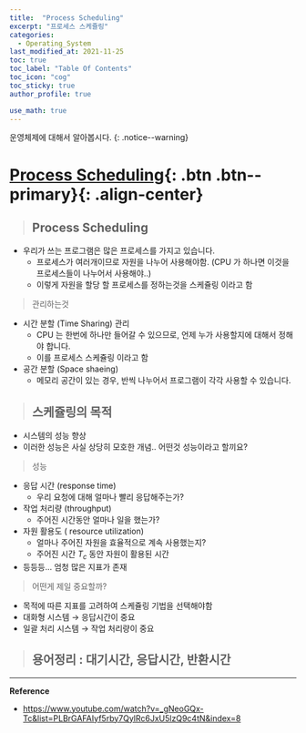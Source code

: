 ```yaml
---
title:  "Process Scheduling"
excerpt: "프로세스 스케쥴링"
categories:
  - Operating_System
last_modified_at: 2021-11-25
toc: true
toc_label: "Table Of Contents"
toc_icon: "cog"
toc_sticky: true
author_profile: true

use_math: true
---
```


 운영체제에 대해서 알아봅시다.
{: .notice--warning}

# [Process Scheduling](#link){: .btn .btn--primary}{: .align-center}

> ## Process Scheduling

- 우리가 쓰는 프로그램은 많은 프로세스를 가지고 있습니다.
  - 프로세스가 여러개이므로 자원을 나누어 사용해야함. (CPU 가 하나면 이것을 프로세스들이 나누어서 사용해야..)
  - 이렇게 자원을 할당 할 프로세스를 정하는것을 스케쥴링 이라고 함

> 관리하는것

- 시간 분할 (Time Sharing) 관리
  - CPU 는 한번에 하나만 들어갈 수 있으므로, 언제 누가 사용할지에 대해서 정해야 합니다. 
  - 이를 프로세스 스케쥴링 이라고 함
- 공간 분할 (Space shaeing)
  - 메모리 공간이 있는 경우, 반씩 나누어서 프로그램이 각각 사용할 수 있습니다.

> ## 스케쥴링의 목적

- 시스템의 성능 향상
- 이러한 성능은 사실 상당히 모호한 개념.. 어떤것 성능이라고 할끼요? 

> 성능

- 응답 시간 (response time)
  - 우리 요청에 대해 얼마나 빨리 응답해주는가?
- 작업 처리량 (throughput)
  - 주어진 시간동안 얼마나 일을 했는가?
- 자원 활용도 ( resource utilization)
  - 얼마나 주어진 자원을 효율적으로 계속 사용했는지?
  - 주어진 시간 $T_c$ 동안 자원이 활용된 시간 
- 등등등... 엄청 많은 지표가 존재

> 어떤게 제일 중요할까?

- 목적에 따른 지표를 고려하여 스케쥴링 기법을 선택해야함
- 대화형 시스템 $\to$ 응답시간이 중요
- 일괄 처리 시스템  $\to$ 작업 처리량이 중요

> ## 용어정리 : 대기시간, 응답시간, 반환시간

---

**Reference**

- <https://www.youtube.com/watch?v=_gNeoGQx-Tc&list=PLBrGAFAIyf5rby7QylRc6JxU5lzQ9c4tN&index=8>



